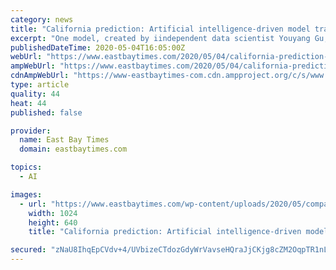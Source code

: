 ```yaml
---
category: news
title: "California prediction: Artificial intelligence-driven model tracks coronavirus infections, deaths"
excerpt: "One model, created by iindependent data scientist Youyang Gu, uses artificial intelligence and an epidemiological methodology called SEIS (Susceptible, Exposed, Infectious, Susceptible) to make its predictions. The model tracks the number of infections and deaths on a national and state-by-state basis. The accuracy of the Youyang Gu model ..."
publishedDateTime: 2020-05-04T16:05:00Z
webUrl: "https://www.eastbaytimes.com/2020/05/04/california-prediction-artificial-intelligence-driven-model-tracks-coronavirus-infections-deaths/"
ampWebUrl: "https://www.eastbaytimes.com/2020/05/04/california-prediction-artificial-intelligence-driven-model-tracks-coronavirus-infections-deaths/amp/"
cdnAmpWebUrl: "https://www-eastbaytimes-com.cdn.ampproject.org/c/s/www.eastbaytimes.com/2020/05/04/california-prediction-artificial-intelligence-driven-model-tracks-coronavirus-infections-deaths/amp/"
type: article
quality: 44
heat: 44
published: false

provider:
  name: East Bay Times
  domain: eastbaytimes.com

topics:
  - AI

images:
  - url: "https://www.eastbaytimes.com/wp-content/uploads/2020/05/comparison_CA-1.jpg?w=1024&h=640"
    width: 1024
    height: 640
    title: "California prediction: Artificial intelligence-driven model tracks coronavirus infections, deaths"

secured: "zNaU8IhqEpCVdv+4/UVbizeCTdozGdyWrVavseHQraJjCKjg8cZM2OqpTR1nLHu9zpNyGYrymQ6uKJyiqULXrllpHTNvRD0NSrPlfDx+FVahpObS60N9oG5mkgRayHHDAZZk5hvHQWlRPsv10J45IrA1nJwRXyOkaczsgOX0YHfAwEOzyQCIFZVnAXabm8NhmFJpK3TQcWp/KMktribr3Y8XJC003X5SpwzIxRUmGutq2UeMypQCKjLeQVcwaL0jjk1rW+IZmx6w9RwXFCfiHNJ+sjDoSMw5eB94JIOXCTyKzTM7KfP5BJIR4SUgZq9zA7jdjeO7ckI6IBGI43Z/C1cMyWABOJpSslybj+pAkn43H6XlORdKHGKiKzdARgBdzhPQXSU2gL7mhZ6zqs36nKm9tJ58lQODcIQMWSi2DmCr/osTAUuSFS+Ug57hRh+n0GkJAhkLY4xCA2xy9V7Erf0p43d5UPSKeTHLq7VR2+Q=;ou8XtKiC8xmuk7QX+z53EQ=="
---
```


